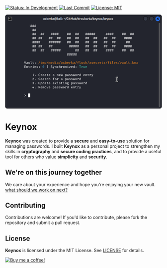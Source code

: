 [![Status: In Development](https://img.shields.io/badge/Status-In%20Development-blue)]()
[![Last Commit](https://img.shields.io/github/last-commit/droubarka/keynox)]()
[![License: MIT](https://img.shields.io/badge/License-MIT-yellow.svg)](https://opensource.org/licenses/MIT)

<div align="center">
	<img alt="screenshot" src="images/screenshot-20240928-190040.png" />
</div>

# Keynox
**Keynox** was created to provide a **secure** and **easy-to-use** solution for managing passwords. I built **Keynox** as a personal project to strengthen my skills in **cryptography** and **secure coding practices**, and to provide a useful tool for others who value **simplicity** and **security**.

## We're on this journey together
We care about your experience and hope you're enjoying your new vault.
<br/>
[what should we work on next?](https://github.com/droubarka/keynox/issues/new)

## Contributing
Contributions are welcome! If you'd like to contribute, please fork the repository and submit a pull request.

## License
**Keynox** is licensed under the MIT License. See [LICENSE](LICENSE) for details.

[![Buy me a coffee!](https://www.buymeacoffee.com/assets/img/custom_images/orange_img.png)](https://www.buymeacoffee.com/droubarka)
